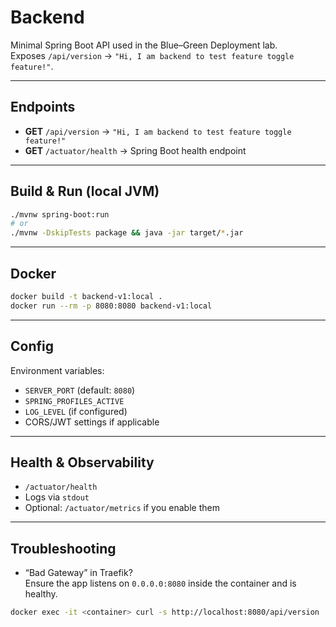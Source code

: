 # Backend 

Minimal Spring Boot API used in the Blue–Green Deployment lab.  
Exposes `/api/version` → `"Hi, I am backend to test feature toggle feature!"`.

---

## **Endpoints**
- **GET** `/api/version` → `"Hi, I am backend to test feature toggle feature!"`
- **GET** `/actuator/health` → Spring Boot health endpoint

---

## **Build & Run (local JVM)**

```bash
./mvnw spring-boot:run
# or
./mvnw -DskipTests package && java -jar target/*.jar
```

---

## **Docker**

```bash
docker build -t backend-v1:local .
docker run --rm -p 8080:8080 backend-v1:local
```

---

## **Config**

Environment variables:
- `SERVER_PORT` (default: `8080`)
- `SPRING_PROFILES_ACTIVE`
- `LOG_LEVEL` (if configured)
- CORS/JWT settings if applicable

---

## **Health & Observability**
- `/actuator/health`
- Logs via `stdout`
- Optional: `/actuator/metrics` if you enable them

---

## **Troubleshooting**
- “Bad Gateway” in Traefik?  
  Ensure the app listens on `0.0.0.0:8080` inside the container and is healthy.

```bash
docker exec -it <container> curl -s http://localhost:8080/api/version
```
